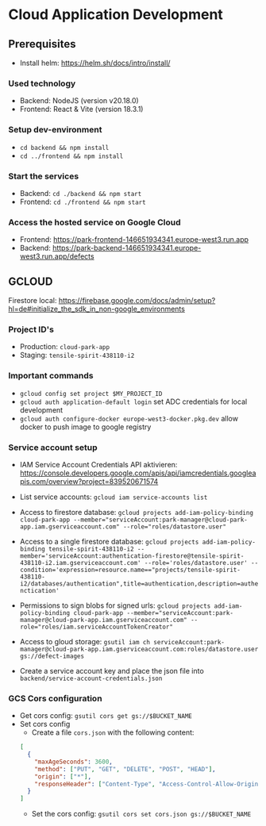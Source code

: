# Cloud Application Development

## Prerequisites

- Install helm: https://helm.sh/docs/intro/install/

### Used technology

- Backend: NodeJS (version v20.18.0)
- Frontend: React & Vite (version 18.3.1)

### Setup dev-environment

- `cd backend && npm install`
- `cd ../frontend && npm install`

### Start the services

- Backend: `cd ./backend && npm start`
- Frontend: `cd ./frontend && npm start`

### Access the hosted service on Google Cloud

- Frontend: https://park-frontend-146651934341.europe-west3.run.app
- Backend: https://park-backend-146651934341.europe-west3.run.app/defects

## GCLOUD

Firestore local: https://firebase.google.com/docs/admin/setup?hl=de#initialize_the_sdk_in_non-google_environments

### Project ID's

- Production: `cloud-park-app`
- Staging: `tensile-spirit-438110-i2`

### Important commands

- `gcloud config set project $MY_PROJECT_ID`
- `gcloud auth application-default login` set ADC credentials for local development
- `gcloud auth configure-docker europe-west3-docker.pkg.dev` allow docker to push image to google registry

### Service account setup

- IAM Service Account Credentials API aktivieren: https://console.developers.google.com/apis/api/iamcredentials.googleapis.com/overview?project=839520671574

- List service accounts: `gcloud iam service-accounts list`
- Access to firestore database: `gcloud projects add-iam-policy-binding cloud-park-app --member="serviceAccount:park-manager@cloud-park-app.iam.gserviceaccount.com" --role="roles/datastore.user"`
- Access to a single firestore database: 
`gcloud projects add-iam-policy-binding tensile-spirit-438110-i2 --member='serviceAccount:authentication-firestore@tensile-spirit-438110-i2.iam.gserviceaccount.com' --role='roles/datastore.user' --condition='expression=resource.name=="projects/tensile-spirit-438110-i2/databases/authentication",title=authentication,description=authenctication'`
- Permissions to sign blobs for signed urls: `gcloud projects add-iam-policy-binding cloud-park-app --member="serviceAccount:park-manager@cloud-park-app.iam.gserviceaccount.com" --role="roles/iam.serviceAccountTokenCreator"`
- Access to gloud storage: `gsutil iam ch serviceAccount:park-manager@cloud-park-app.iam.gserviceaccount.com:roles/datastore.user gs://defect-images`
- Create a service account key and place the json file into `backend/service-account-credentials.json`

### GCS Cors configuration

- Get cors config: `gsutil cors get gs://$BUCKET_NAME`
- Set cors config
  - Create a file `cors.json` with the following content:
  ```json
  [
    {
      "maxAgeSeconds": 3600,
      "method": ["PUT", "GET", "DELETE", "POST", "HEAD"],
      "origin": ["*"],
      "responseHeader": ["Content-Type", "Access-Control-Allow-Origin"]
    }
  ]
  ```
  - Set the cors config: `gsutil cors set cors.json gs://$BUCKET_NAME`